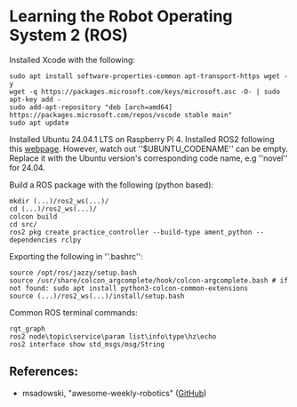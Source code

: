 # Learning the Robot Operating System 2 (ROS)

Installed Xcode with the following:

    sudo apt install software-properties-common apt-transport-https wget -y
    wget -q https://packages.microsoft.com/keys/microsoft.asc -O- | sudo apt-key add -
    sudo add-apt-repository "deb [arch=amd64] https://packages.microsoft.com/repos/vscode stable main"
    sudo apt update

Installed Ubuntu 24.04.1 LTS on Raspberry Pi 4. Installed ROS2 following this <a href="https://docs.ros.org/en/jazzy/Installation/Ubuntu-Install-Debs.html">webpage</a>. However, watch out ''$UBUNTU_CODENAME'' can be empty. Replace it with the Ubuntu version's corresponding code name, e.g ''novel'' for 24.04.

Build a ROS package with the following (python based): 

    mkdir (...)/ros2_ws(...)/
    cd (...)/ros2_ws(...)/
    colcon build
    cd src/
    ros2 pkg create practice_controller --build-type ament_python --dependencies rclpy

Exporting the following in ''.bashrc'':

    source /opt/ros/jazzy/setup.bash
    source /usr/share/colcon_argcomplete/hook/colcon-argcomplete.bash # if not found: sudo apt install python3-colcon-common-extensions
    source (...)/ros2_ws(...)/install/setup.bash

Common ROS terminal commands:

    rqt_graph
    ros2 node\topic\service\param list\info\type\hz\echo
    ros2 interface show std_msgs/msg/String

## References:
- msadowski, "awesome-weekly-robotics" (<a href="https://github.com/msadowski/awesome-weekly-robotics">GitHub</a>)

